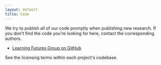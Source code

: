 ```yaml
---
layout: default
title: Code
---
```

We try to publish all of our code promptly when publishing new research.  If
you don't find the code you're looking for here, contact the corresponding
authors.

 * [Learning Futures Group on GitHub](https://github.com/learningfutures)

See the licensing terms within each project's codebase.
